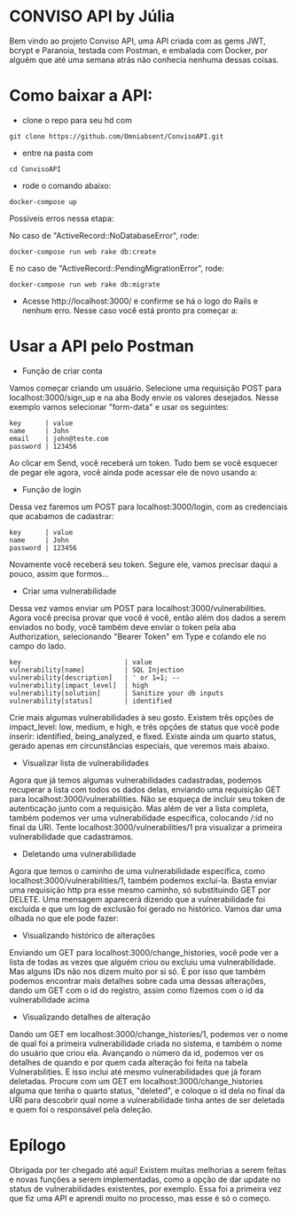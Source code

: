 # CONVISO API by Júlia

Bem vindo ao projeto Conviso API, uma API criada com as gems JWT, bcrypt e Paranoia, testada com Postman, e embalada com Docker, por alguém que até uma semana atrás não conhecia nenhuma dessas coisas.   

# Como baixar a API:

- clone o repo para seu hd com

```git clone https://github.com/Omniabsent/ConvisoAPI.git```

- entre na pasta com 

```cd ConvisoAPI```

- rode o comando abaixo:

```docker-compose up```

Possíveis erros nessa etapa:

No caso de "ActiveRecord::NoDatabaseError", rode:

```docker-compose run web rake db:create```

E no caso de "ActiveRecord::PendingMigrationError", rode:

```docker-compose run web rake db:migrate```

- Acesse http://localhost:3000/ e confirme se há o logo do Rails e nenhum erro. Nesse caso você está pronto pra começar a:

# Usar a API pelo Postman

- Função de criar conta

Vamos começar criando um usuário. Selecione uma requisição POST para localhost:3000/sign_up e na aba Body envie os valores desejados. Nesse exemplo vamos selecionar "form-data" e usar os seguintes:
```
key      | value
name     | John
email    | john@teste.com
password | 123456
```

Ao clicar em Send, você receberá um token. Tudo bem se você esquecer de pegar ele agora, você ainda pode acessar ele de novo usando a:

- Função de login 

Dessa vez faremos um POST para localhost:3000/login, com as credenciais que acabamos de cadastrar:
```
key      | value
name     | John
password | 123456
```
Novamente você receberá seu token. Segure ele, vamos precisar daqui a pouco, assim que formos...

- Criar uma vulnerabilidade

Dessa vez vamos enviar um POST para localhost:3000/vulnerabilities. Agora você precisa provar que você é você, então além dos dados a serem enviados no body, você também deve enviar o token pela aba Authorization, selecionando "Bearer Token" em Type e colando ele no campo do lado.

```
key                          | value
vulnerability[name]          | SQL Injection
vulnerability[description]   | ' or 1=1; -- 
vulnerability[impact_level]  | high
vulnerability[solution]      | Sanitize your db inputs
vulnerability[status]        | identified
```

Crie mais algumas vulnerabilidades à seu gosto. Existem três opções de impact_level: low, medium, e high, e três opções de status que você pode inserir: identified, being_analyzed, e fixed. Existe ainda um quarto status, gerado apenas em circunstâncias especiais, que veremos mais abaixo. 

- Visualizar lista de vulnerabilidades

Agora que já temos algumas vulnerabilidades cadastradas, podemos recuperar a lista com todos os dados delas, enviando uma requisição GET para localhost:3000/vulnerabilities. Não se esqueça de incluir seu token de autenticação junto com a requisição. Mas além de ver a lista completa, também podemos ver uma vulnerabilidade específica, colocando /:id no final da URI. Tente localhost:3000/vulnerabilities/1 pra visualizar a primeira vulnerabilidade que cadastramos. 

- Deletando uma vulnerabilidade

Agora que temos o caminho de uma vulnerabilidade específica, como localhost:3000/vulnerabilities/1, também podemos excluí-la. Basta enviar uma requisição http pra esse mesmo caminho, só substituindo GET por DELETE. Uma mensagem aparecerá dizendo que a vulnerabilidade foi excluída e que um log de exclusão foi gerado no histórico. Vamos dar uma olhada no que ele pode fazer:

- Visualizando histórico de alterações

Enviando um GET para localhost:3000/change_histories, você pode ver a lista de todas as vezes que alguém criou ou excluiu uma vulnerabilidade. Mas alguns IDs não nos dizem muito por si só. É por isso que também podemos encontrar mais detalhes sobre cada uma dessas alterações, dando um GET com o id do registro, assim como fizemos com o id da vulnerabilidade acima

- Visualizando detalhes de alteração

Dando um GET em localhost:3000/change_histories/1, podemos ver o nome de qual foi a primeira vulnerabilidade criada no sistema, e também o nome do usuário que criou ela. Avançando o número da id, podemos ver os detalhes de quando e por quem cada alteração foi feita na tabela Vulnerabilities. E isso inclui até mesmo vulnerabilidades que já foram deletadas. Procure com um GET em localhost:3000/change_histories alguma que tenha o quarto status, "deleted", e coloque o id dela no final da URI para descobrir qual nome a vulnerabilidade tinha antes de ser deletada e quem foi o responsável pela deleção.

# Epílogo

Obrigada por ter chegado até aqui! Existem muitas melhorias a serem feitas e novas funções a serem implementadas, como a opção de dar update no status de vulnerabilidades existentes, por exemplo. Essa foi a primeira vez que fiz uma API e aprendi muito no processo, mas esse é só o começo. 
